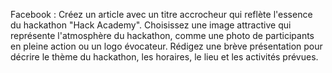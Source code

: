 Facebook :
Créez un article avec un titre accrocheur qui reflète l'essence du hackathon "Hack Academy".
Choisissez une image attractive qui représente l'atmosphère du hackathon, comme une photo de participants en pleine action ou un logo évocateur.
Rédigez une brève présentation pour décrire le thème du hackathon, les horaires, le lieu et les activités prévues.
